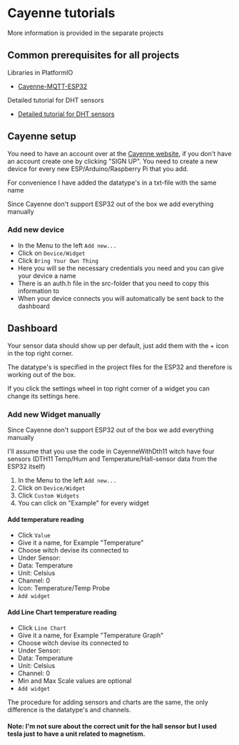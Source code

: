 # Cayenne tutorials
More information is provided in the separate projects

## Common prerequisites for all projects
Libraries in PlatformIO
* [Cayenne-MQTT-ESP32](https://platformio.org/lib/show/1451/Cayenne-MQTT-ESP)

Detailed tutorial for DHT sensors
* [Detailed tutorial for DHT sensors][tutorialDth11]

## Cayenne setup
You need to have an account over at the [Cayenne website][Cayenne website], if you don't have an account create one by clicking "SIGN UP". You need to create a new device for every new ESP/Arduino/Raspberry Pi that you add.

For convenience I have added the datatype's in a txt-file with the same name

Since Cayenne don't support ESP32 out of the box we add everything manually

### Add new device
* In the Menu to the left <code>Add new...</code>
* Click on <code>Device/Widget</code>
* Click <code>Bring Your Own Thing</code>
* Here you will se the necessary credentials you need and you can give your device a name
* There is an auth.h file in the src-folder that you need to copy this information to
* When your device connects you will automatically be sent back to the dashboard


## Dashboard
Your sensor data should show up per default, just add them with the + icon in the top right corner.

The datatype's is specified in the project files for the ESP32 and therefore is working out of the box.

If you click the settings wheel in top right corner of a widget you can change its settings here.

### Add new Widget manually
Since Cayenne don't support ESP32 out of the box we add everything manually

I'll assume that you use the code in CayenneWithDth11 witch have four sensors (DTH11 Temp/Hum and Temperature/Hall-sensor data from the ESP32 itself)
1. In the Menu to the left <code>Add new...</code>
2. Click on <code>Device/Widget</code>
3. Click <code>Custom Widgets</code>
4. You can click on "Example" for every widget

#### Add temperature reading
* Click <code>Value</code>
* Give it a name, for Example "Temperature"
* Choose witch devise its connected to
* Under Sensor:
* Data: Temperature
* Unit: Celsius
* Channel: 0
* Icon: Temperature/Temp Probe
* <code>Add widget</code>

#### Add Line Chart temperature reading
* Click <code>Line Chart</code>
* Give it a name, for Example "Temperature Graph"
* Choose witch devise its connected to
* Under Sensor:
* Data: Temperature
* Unit: Celsius
* Channel: 0
* Min and Max Scale values are optional
* <code>Add widget</code>

The procedure for adding sensors and charts are the same, the only difference is the datatype's and channels.

#### Note: I'm not sure about the correct unit for the hall sensor but I used tesla just to have a unit related to magnetism.

[tutorialDth11]: https://lastminuteengineers.com/esp32-dht11-dht22-web-server-tutorial/
[Cayenne website]: https://accounts.mydevices.com/auth/realms/cayenne/protocol/openid-connect/auth?response_type=code&scope=email+profile&client_id=cayenne-web-app&state=vH0lUaJskkgJ4xnpu8cJnc89snnUcx56VUk9clC3&redirect_uri=https%3A%2F%2Fcayenne.mydevices.com%2Fauth%2Fcallback